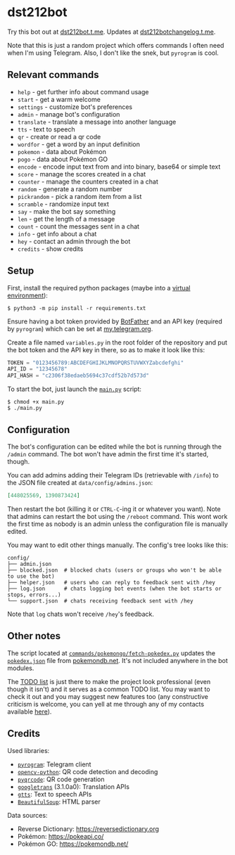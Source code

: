 # dst212bot

Try this bot out at [dst212bot.t.me](https://dst212bot.t.me).
Updates at [dst212botchangelog.t.me](https://dst212botchangelog.t.me).

Note that this is just a random project which offers commands I often need when I'm using Telegram. Also, I don't like the snek, but `pyrogram` is cool.

## Relevant commands

- `help` - get further info about command usage
- `start` - get a warm welcome
- `settings` - customize bot's preferences
- `admin` - manage bot's configuration
- `translate` - translate a message into another language
- `tts` - text to speech
- `qr` - create or read a qr code
- `wordfor` - get a word by an input definition
- `pokemon` - data about Pokémon
- `pogo` - data about Pokémon GO
- `encode` - encode input text from and into binary, base64 or simple text
- `score` - manage the scores created in a chat
- `counter` - manage the counters created in a chat
- `random` - generate a random number
- `pickrandom` - pick a random item from a list
- `scramble` - randomize input text
- `say` - make the bot say something
- `len` - get the length of a message
- `count` - count the messages sent in a chat
- `info` - get info about a chat
- `hey` - contact an admin through the bot
- `credits` - show credits

## Setup

First, install the required python packages (maybe into a [virtual environment](https://docs.python.org/3/tutorial/venv.html)):

```shell
$ python3 -m pip install -r requirements.txt
```

Ensure having a bot token provided by [BotFather](https://botfather.t.me) and an API key (required by `pyrogram`) which can be set at [my.telegram.org](https://my.telegram.org/apps).

Create a file named `variables.py` in the root folder of the repository and put the bot token and the API key in there, so as to make it look like this:

```python
TOKEN = "0123456789:ABCDEFGHIJKLMNOPQRSTUVWXYZabcdefghi"
API_ID = "12345678"
API_HASH = "c2306f38edaeb5694c37cdf52b7d573d"
```

To start the bot, just launch the [`main.py`](main.py) script:

```shell
$ chmod +x main.py
$ ./main.py
```

## Configuration

The bot's configuration can be edited while the bot is running through the `/admin` command. The bot won't have admin the first time it's started, though.

You can add admins adding their Telegram IDs (retrievable with `/info`) to the JSON file created at `data/config/admins.json`:

```json
[448025569, 1390873424]
```

Then restart the bot (killing it or `CTRL-C`-ing it or whatever you want). Note that admins can restart the bot using the `/reboot` command. This wont work the first time as nobody is an admin unless the configuration file is manually edited.

You may want to edit other things manually. The config's tree looks like this:

```
config/
├── admin.json
├── blocked.json  # blocked chats (users or groups who won't be able to use the bot)
├── helper.json   # users who can reply to feedback sent with /hey
├── log.json      # chats logging bot events (when the bot starts or stops, errors...)
└── support.json  # chats receiving feedback sent with /hey
```

Note that `log` chats won't receive `/hey`'s feedback.

## Other notes

The script located at [`commands/pokemongo/fetch-pokedex.py`](commands/pokemongo/fetch-pokedex.py) updates the [`pokedex.json`](commands/pokemongo/pokedex.json) file from [pokemondb.net](https://pokemondb.net/go/pokedex). It's not included anywhere in the bot modules.

The [TODO list](TODO.md) is just there to make the project look professional (even though it isn't) and it serves as a common TODO list. You may want to check it out and you may suggest new features too (any constructive criticism is welcome, you can yell at me through any of my contacts available [here](https://dst212.github.io/?page=info#contacts-list)).

## Credits

Used libraries:

- [`pyrogram`](https://pyrogram.org/): Telegram client
- [`opencv-python`](https://pypi.org/project/opencv-python/): QR code detection and decoding
- [`pyqrcode`](https://pypi.org/project/PyQRCode/): QR code generation
- [`googletrans`](https://pypi.org/project/googletrans/) (3.1.0a0): Translation APIs
- [`gtts`](https://pypi.org/project/gTTS/): Text to speech APIs
- [`BeautifulSoup`](https://pypi.org/project/beautifulsoup4/): HTML parser

Data sources:

- Reverse Dictionary: https://reversedictionary.org
- Pokémon: https://pokeapi.co/
- Pokémon GO: https://pokemondb.net/
